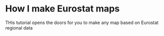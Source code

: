 # How I make Eurostat maps
THis tutorial opens the doors for you to make any map based on Eurostat regional data

